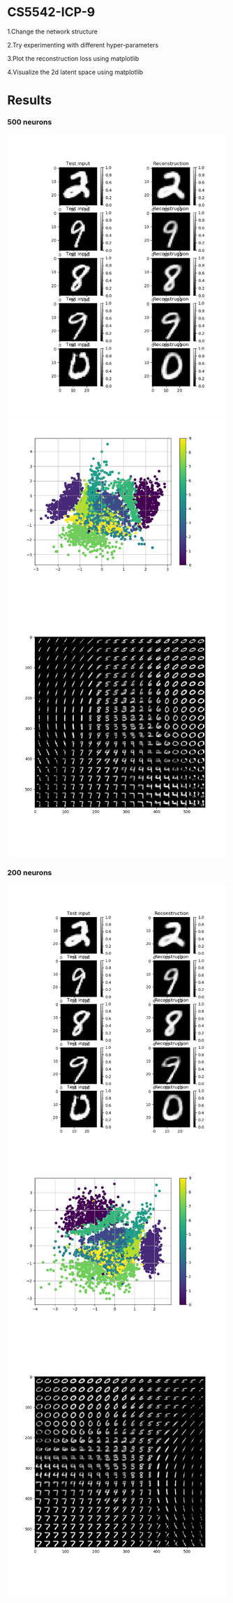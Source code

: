 # CS5542-ICP-9

1.Change the network structure

2.Try experimenting with different hyper-parameters

3.Plot the reconstruction loss using matplotlib

4.Visualize the 2d latent space using matplotlib

# Results

### 500 neurons

![](https://github.com/anhnguyent93/CS5542/blob/master/images/ICP9_result_reconstruction_500.PNG)
![](https://github.com/anhnguyent93/CS5542/blob/master/images/ICP9_result_2dlatent_diagram_500.PNG)
![](https://github.com/anhnguyent93/CS5542/blob/master/images/ICP9_result_2dlatent_500.PNG)

### 200 neurons

![](https://github.com/anhnguyent93/CS5542/blob/master/images/ICP9_result_reconstruction_200.PNG)
![](https://github.com/anhnguyent93/CS5542/blob/master/images/ICP9_result_2dlatent_diagram_200.PNG)
![](https://github.com/anhnguyent93/CS5542/blob/master/images/ICP9_result_2dlatent_200.PNG)
